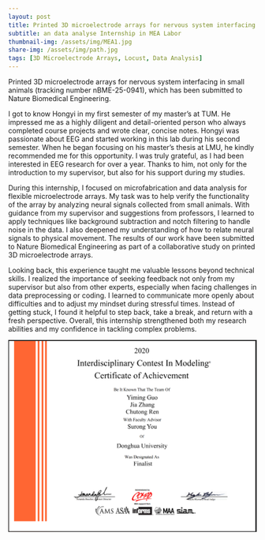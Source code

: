 ```yaml
---
layout: post
title: Printed 3D microelectrode arrays for nervous system interfacing in small animals
subtitle: an data analyse Internship in MEA Labor 
thumbnail-img: /assets/img/MEA1.jpg
share-img: /assets/img/path.jpg
tags: [3D Microelectrode Arrays, Locust, Data Analysis]
---
```


Printed 3D microelectrode arrays for nervous system interfacing in small animals (tracking number nBME-25-0941), which has been submitted to Nature Biomedical Engineering. 

I got to know Hongyi in my first semester of my master’s at TUM. He impressed me as a highly diligent and detail-oriented person who always completed course projects and wrote clear, concise notes. Hongyi was passionate about EEG and started working in this lab during his second semester. When he began focusing on his master’s thesis at LMU, he kindly recommended me for this opportunity. I was truly grateful, as I had been interested in EEG research for over a year. Thanks to him, not only for the introduction to my supervisor, but also for his support during my studies.

During this internship, I focused on microfabrication and data analysis for flexible microelectrode arrays. My task was to help verify the functionality of the array by analyzing neural signals collected from small animals. With guidance from my supervisor and suggestions from professors, I learned to apply techniques like background subtraction and notch filtering to handle noise in the data. I also deepened my understanding of how to relate neural signals to physical movement. The results of our work have been submitted to Nature Biomedical Engineering as part of a collaborative study on printed 3D microelectrode arrays.

Looking back, this experience taught me valuable lessons beyond technical skills. I realized the importance of seeking feedback not only from my supervisor but also from other experts, especially when facing challenges in data preprocessing or coding. I learned to communicate more openly about difficulties and to adjust my mindset during stressful times. Instead of getting stuck, I found it helpful to step back, take a break, and return with a fresh perspective. Overall, this internship strengthened both my research abilities and my confidence in tackling complex problems.

![F Certificate(1%)](/assets/img/MCM-F.jpg)
